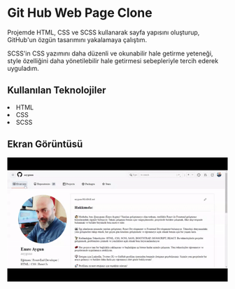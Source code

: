 <h1> Git Hub Web Page Clone </h1>

Projemde HTML, CSS ve SCSS kullanarak sayfa yapısını oluşturup, GitHub'un özgün tasarımını yakalamaya çalıştım.

SCSS'in CSS yazımını daha düzenli ve okunabilir hale getirme yeteneği, style özelliğini daha yönetilebilir hale getirmesi sebepleriyle tercih ederek uyguladım. 

<h2>Kullanılan Teknolojiler</h2>

<li>HTML</li>
<li>CSS</li>
<li>SCSS</li>

<h2>Ekran Görüntüsü</h2>

![](github.gif)